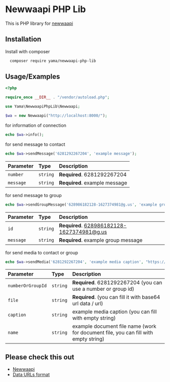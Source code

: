 # Newwaapi PHP Lib

This is PHP library for [newwaapi](https://github.com/yama24/newwaapi)


## Installation

Install with composer

```bash
  composer require yama/newwaapi-php-lib
```
## Usage/Examples

```php
<?php

require_once __DIR__ . "/vendor/autoload.php";

use Yama\NewwaapiPhpLib\Newwaapi;

$wa = new Newwaapi("http://localhost:8000/");
```

for information of connection 

```php
echo $wa->info();
 ```

for send message to contact

```php
echo $wa->sendMessage('6281292267204', 'example message');
 ```
| Parameter | Type     | Description                |
| :-------- | :------- | :------------------------- |
| `number` | `string` | **Required**. 6281292267204 |
| `message` | `string` | **Required**. example message |


for send message to group 

```php
echo $wa->sendGroupMessage('628986182128-1627374981@g.us', 'example group message');
 ```
| Parameter | Type     | Description                |
| :-------- | :------- | :------------------------- |
| `id` | `string` | **Required**. 628986182128-1627374981@g.us |
| `message` | `string` | **Required**. example group message |

for send media to contact or group

```php
echo $wa->sendMedia('6281292267204', 'example media caption', "https://upload.wikimedia.org/wikipedia/commons/thumb/6/6b/WhatsApp.svg/479px-WhatsApp.svg.png");
 ```
| Parameter | Type     | Description                |
| :-------- | :------- | :------------------------- |
| `numberOrGroupId` | `string` | **Required**. 6281292267204 (you can use a number or group id) |
| `file` | `string` | **Required**. (you can fill it with base64 url data / url) |
| `caption` | `string` | example media caption (you can fill with empty string) |
| `name` | `string` | example document file name (work for document file, you can fill with empty string) |


## Please check this out

 - [Newwaapi](https://github.com/yama24/newwaapi)
 - [Data URLs format](https://developer.mozilla.org/en-US/docs/Web/HTTP/Basics_of_HTTP/Data_URLs)
